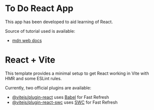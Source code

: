 # To Do React App

This app has been developed to aid learning of React.

Source of tutorial used is available:
- [mdn web docs](https://developer.mozilla.org/en-US/docs/Learn/Tools_and_testing/Client-side_JavaScript_frameworks/React_getting_started)


# React + Vite

This template provides a minimal setup to get React working in Vite with HMR and some ESLint rules.

Currently, two official plugins are available:

- [@vitejs/plugin-react](https://github.com/vitejs/vite-plugin-react/blob/main/packages/plugin-react/README.md) uses [Babel](https://babeljs.io/) for Fast Refresh
- [@vitejs/plugin-react-swc](https://github.com/vitejs/vite-plugin-react-swc) uses [SWC](https://swc.rs/) for Fast Refresh
